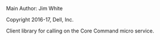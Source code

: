 Main Author:  Jim White

Copyright 2016-17, Dell, Inc.

Client library for calling on the Core Command micro service.
